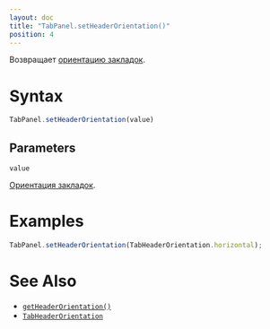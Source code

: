```yaml
---
layout: doc
title: "TabPanel.setHeaderOrientation()"
position: 4
---
```


Возвращает [ориентацию закладок](../TabHeaderOrientation/).

# Syntax

```js
TabPanel.setHeaderOrientation(value)
```

## Parameters

`value`

[Ориентация закладок](../TabHeaderOrientation/).

# Examples

```js
TabPanel.setHeaderOrientation(TabHeaderOrientation.horizontal);
```

# See Also

* [`getHeaderOrientation()`](../TabPanel.getHeaderOrientation/)
* [`TabHeaderOrientation`](../TabHeaderOrientation/)
